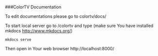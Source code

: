 ###ColorTV Documentation

To edit documentations please go to colortv/docs/

To start local server go to /colortv and type (make sure You have installed mkdocs http://www.mkdocs.org/)
```
mkdocs serve
```
Then open in Your web browser http://localhost:8000/
